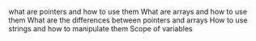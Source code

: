 what are pointers and how to use them
What are arrays and how to use them
What are the differences between pointers and arrays
How to use strings and how to manipulate them
Scope of variables
